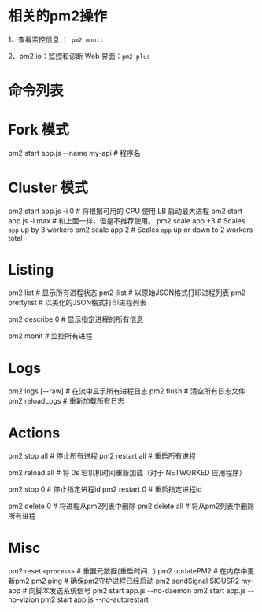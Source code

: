 

# 相关的pm2操作

1、查看监控信息 ：` pm2 monit`

2、pm2.io：监控和诊断 Web 界面：`pm2 plus`

# 命令列表


# Fork 模式

pm2 start app.js --name my-api # 程序名

# Cluster 模式

pm2 start app.js -i 0        # 将根据可用的 CPU 使用 LB 启动最大进程
pm2 start app.js -i max      # 和上面一样，但是不推荐使用。
pm2 scale app +3             # Scales `app` up by 3 workers
pm2 scale app 2              # Scales `app` up or down to 2 workers total

# Listing

pm2 list               # 显示所有进程状态
pm2 jlist              # 以原始JSON格式打印进程列表
pm2 prettylist         # 以美化的JSON格式打印进程列表

pm2 describe 0         # 显示指定进程的所有信息

pm2 monit              # 监控所有进程

# Logs

pm2 logs [--raw]       # 在流中显示所有进程日志
pm2 flush              # 清空所有日志文件
pm2 reloadLogs         # 重新加载所有日志

# Actions

pm2 stop all           # 停止所有进程
pm2 restart all        # 重启所有进程

pm2 reload all         # 将 0s 宕机机时间重新加载（对于 NETWORKED 应用程序）

pm2 stop 0             # 停止指定进程id
pm2 restart 0          # 重启指定进程id

pm2 delete 0           # 将进程从pm2列表中删除
pm2 delete all         # 将从pm2列表中删除所有进程

# Misc

pm2 reset `<process>`    # 重置元数据(重启时间…)
pm2 updatePM2          # 在内存中更新pm2
pm2 ping               # 确保pm2守护进程已经启动
pm2 sendSignal SIGUSR2 my-app # 向脚本发送系统信号
pm2 start app.js --no-daemon
pm2 start app.js --no-vizion
pm2 start app.js --no-autorestart
